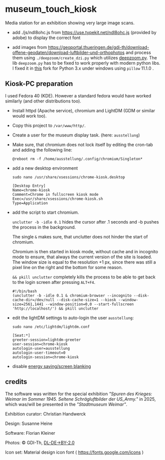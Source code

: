 # museum_touch_kiosk
Media station for an exhibition showing very large image scans. 

- add ./js/ndl8ohc.js from https://use.typekit.net/ndl8ohc.js (provided by adobe) to display the correct font

- add images from https://geoportal.thueringen.de/gdi-th/download-offene-geodaten/download-luftbilder-und-orthophotos
and process them using `./deepzoom/create_dzi.py` which utilizes [deepzoom.py](https://github.com/openzoom/deepzoom.py).
The lib `deepzoom.py` has to be fixed to work properly with modern python libs. I fixed it in [this](https://github.com/kleinerELM/deepzoom.py) fork for Python 3.x under windows using `pillow` 11.1.0 .


## Kiosk-PC preparation

I used Fedora 40 (KDE). However a standard fedora would have worked similarly (and other distributions too).

- Install httpd (Apache service), chromium and LightDM (GDM or similar would work too).
- Copy this project to `/var/www/http/`.
- Create a user for the museum display task. (here: `ausstellung`)
- Make sure, that chromium does not lock itself by editing the cron-tab and adding the following line:

	`@reboot rm -f /home/ausstellung/.config/chromium/Singleton*`
- add a new desktop environment

	`sudo nano /usr/share/xsessions/chrome-kiosk.desktop`

	```	
	[Desktop Entry]
	Name=chrome-kiosk
	Comment=Chrome in fullscreen kiosk mode
	Exec=/usr/share/xsessions/chrome-kiosk.sh
	Type=Application
	```	
- add the script to start chromium. 
	
	`unclutter -b -idle 0.1` hides the cursor after .1 seconds and -b pushes the process in the background.

	The single `&` makes sure, that unclutter does not hinder the start of chromium.

	Chromium is then started in kiosk mode, without cache and in incognito mode to ensure, that always the current version of the site is loaded.
	The window size is equal to the resolution +1 px, since there was still a pixel line on the right and the bottom for some reason.

	`&& pkill unclutter` completely kills the process to be able to get back to the login screen after pressing `ALT+F4`.
	```	
	#!/bin/bash
	(unclutter -b -idle 0.1 & chromium-browser --incognito --disk-cache-dir=/dev/null --disk-cache-size=1 --kiosk --window-size=2561,1441 --window-position=0,0 --start-fullscreen 'http://localhost/') && pkill unclutter
	```	

- edit the lightDM settings to auto-login the user `ausstellung`:

	`sudo nano /etc/lightdm/lightdm.conf`
	```	
	[Seat:*]
	greeter-session=lightdm-greeter
	user-session=chrome-kiosk
	autologin-user=ausstellung
	autologin-user-timeout=0
	autologin-session=chrome-kiosk
	```
- disable [energy saving/screen blanking](https://wiki.archlinux.org/title/Display_Power_Management_Signaling#Configuration)

## credits

The software was written for the special exhibition _"Spuren des Krieges: Weimar im Sommer 1945. Seltene Schrägluftbilder der US_Army."_ in 2025, which was/will be presented in the _"Stadtmuseum Weimar"_.

Exhibition curator: Christian Handwerck

Design: Susanne Heine

Software: Florian Kleiner

Photos: © GDI-Th, [DL-DE->BY-2.0](https://www.govdata.de/dl-de/by-2-0)

Icon set: Material design icon font ( https://fonts.google.com/icons )
